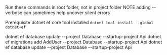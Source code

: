 Run these commands in root folder, not in project folder
NOTE adding --verbose can sometimes help uncover silent errors

Prerequisite
dotnet ef core tool installed `dotnet tool install --global dotnet-ef`

dotnet ef database update --project Database --startup-project Api
dotnet ef migrations add AddUser --project Database --startup-project Api
dotnet ef database update --project Database --startup-project Api